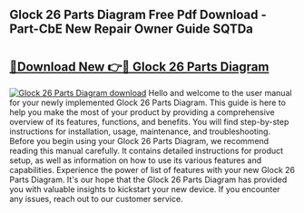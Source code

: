 ## Glock 26 Parts Diagram Free Pdf Download - Part-CbE New Repair Owner Guide SQTDa

# <h2><a href="http://dfhdlw.blite.top/?on=Glock+26+Parts+Diagram">🔗Download New 👉🔴 Glock 26 Parts Diagram</a></h2>

[![Glock 26 Parts Diagram download](https://i.imgur.com/lujVjoI.png)](http://dfhdlw.blite.top/?on=Glock+26+Parts+Diagram)
Hello and welcome to the user manual for your newly implemented Glock 26 Parts Diagram. This guide is here to help you make the most of your product by providing a comprehensive overview of its features, functions, and benefits. You will find step-by-step instructions for installation, usage, maintenance, and troubleshooting. Before you begin using your Glock 26 Parts Diagram, we recommend reading this manual carefully. It contains detailed instructions for product setup, as well as information on how to use its various features and capabilities. Experience the power of list of features with your new Glock 26 Parts Diagram. It's our hope that the Glock 26 Parts Diagram has provided you with valuable insights to kickstart your new device. If you encounter any issues, reach out to our customer service.
